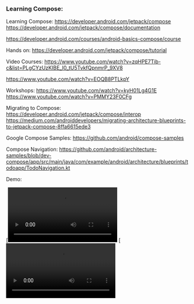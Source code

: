 ### Learning Compose:


Learning Compose:
https://developer.android.com/jetpack/compose
https://developer.android.com/jetpack/compose/documentation

https://developer.android.com/courses/android-basics-compose/course

Hands on:
https://developer.android.com/jetpack/compose/tutorial

Video Courses:
https://www.youtube.com/watch?v=zqHPE7Tib-c&list=PLgCYzUzKIBE_I0_tU5TvkfQpnmrP_9XV8

https://www.youtube.com/watch?v=EOQB8PTLkpY

Workshops:
https://www.youtube.com/watch?v=kyH01Lg4G1E
https://www.youtube.com/watch?v=PMMY23F0CFg


Migrating to Compose:
https://developer.android.com/jetpack/compose/interop
https://medium.com/androiddevelopers/migrating-architecture-blueprints-to-jetpack-compose-8ffa6615ede3

Google Compose Samples:
https://github.com/android/compose-samples


Compose Navigation:
https://github.com/android/architecture-samples/blob/dev-compose/app/src/main/java/com/example/android/architecture/blueprints/todoapp/TodoNavigation.kt

Demo:

[![DL](screenrec/dl_wip_demo.mp4)
[![Identity screen](screenrec/identity_screen_compose.mp4)
